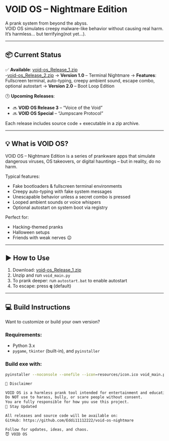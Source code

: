 # VOID OS – Nightmare Edition

A prank system from beyond the abyss.  
VOID OS simulates creepy malware-like behavior without causing real harm.  
It’s harmless… but terrifying(not yet...).

---

## 📦 Current Status

✅ **Available**: [void-os_Release_1.zip](https://github.com/Eddi11112222/void-os-nightmare/tree/main/releases/tag/v1.0)  
                 -[void-os_Release_2.zip](https://github.com/Eddi11112222/void-os-nightmare/tree/main/releases/tag/v2.0) 
  → **Version 1.0** – Terminal Nightmare
     → **Features**: Fullscreen terminal, auto-typing, creepy ambient sound, escape combo, optional autostart
  → **Version 2.0** – Boot Loop Edition

🕒 **Upcoming Releases**:
- 🔜 **VOID OS Release 3** – “Voice of the Void”
- 🔜 **VOID OS Special** – “Jumpscare Protocol”

Each release includes source code + executable in a zip archive.

---

## 💡 What is VOID OS?

VOID OS – Nightmare Edition is a series of prankware apps that simulate dangerous viruses, OS takeovers, or digital hauntings – but in reality, do no harm.

Typical features:
- Fake bootloaders & fullscreen terminal environments
- Creepy auto-typing with fake system messages
- Unescapable behavior unless a secret combo is pressed
- Looped ambient sounds or voice whispers
- Optional autostart on system boot via registry

Perfect for:
- Hacking-themed pranks
- Halloween setups
- Friends with weak nerves 😉

---

## ▶️ How to Use

1. Download: [void-os_Release_1.zip](https://github.com/Eddi11112222/void-os-nightmare/tree/main/releases/tag/v1.0)
2. Unzip and run `void_main.py`
3. To prank deeper: run `autostart.bat` to enable autostart
4. To escape: press **q** (default)

---

## 💻 Build Instructions

Want to customize or build your own version?

### Requirements:
- Python 3.x
- `pygame`, `tkinter` (built-in), and `pyinstaller`

### Build exe with:
```bash
pyinstaller --noconsole --onefile --icon=resources/icon.ico void_main.py

🛑 Disclaimer

VOID OS is a harmless prank tool intended for entertainment and educational purposes only.
Do NOT use to harass, bully, or scare people without consent.
You are fully responsible for how you use this project.
🔗 Stay Updated

All releases and source code will be available on:
GitHub: https://github.com/Eddi11112222/void-os-nightmare

Follow for updates, ideas, and chaos.
😈 VOID OS
